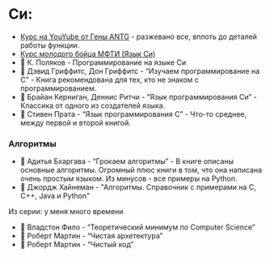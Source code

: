 
# Си: #
* [Курс на YouYube от Гены ANTG](https://www.youtube.com/playlist?list=PLG9dLrY9JZKgXfVYlg_0lq6s-i5r0Lw0w) - разжевано все, вплоть до деталей работы функции.
* [Курс молодого бойца МФТИ (Язык Си)](https://www.youtube.com/playlist?list=PLRDzFCPr95fLjzcv6nNdjMu_9RcZgIM9U)
* 📖 К. Поляков - Программирование на языке Си
* 📖 Дэвид Гриффитс, Дон Гриффитс - “Изучаем программирование на С” - Книга рекомендована для тех, кто не знаком с программированием.
* 📖 Брайан Керниган, Деннис Ритчи - “Язык программирования Си” - Классика от одного из создателей языка.
* 📖 Стивен Прата - “Язык программирования С” - Что-то среднее, между первой и второй книгой.

### Алгоритмы ###
* 📖 Адитья Бхаргава - “Грокаем алгоритмы” - В книге описаны основные алгоритмы. Огромный плюс книги в том, что она написана очень простым языком. Из минусов - все примеры на Python.
* 📖 Джордж Хайнеман - "Алгоритмы. Справочник с примерами на C, C++, Java и Python"

Из серии: у меня много времени
* 📖 Владстон Фило - “Теоретический минимум по Computer Science”
* 📖 Роберт Мартин - “Чистая архетектура”
* 📖 Роберт Мартин - “Чистый код”